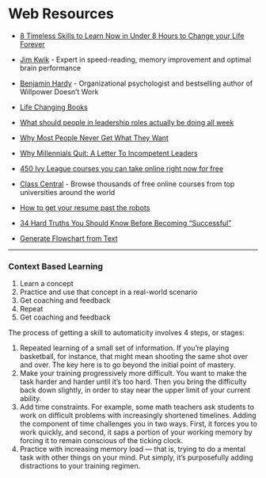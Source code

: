 # Web Resources

* [8 Timeless Skills to Learn Now in Under 8 Hours to Change your Life Forever](https://medium.com/skilluped/8-timeless-skills-to-learn-now-in-under-8-hours-to-change-your-life-forever-75e7b339373a)

* [Jim Kwik](https://jimkwik.com) - Expert in speed-reading, memory improvement and optimal brain performance

* [Benjamin Hardy](https://benjaminhardy.com/) - Organizational psychologist and bestselling author of Willpower Doesn’t Work

* [Life Changing Books](https://dariusforoux.com/reading-list/)

* [What should people in leadership roles actually be doing all week](https://medium.com/swlh/what-should-people-in-leadership-roles-actually-be-doing-all-week-67de8c24fd2)

* [Why Most People Never Get What They Want](https://benjaminhardy.com/why-most-people-never-get-what-they-want/)

* [Why Millennials Quit: A Letter To Incompetent Leaders](https://medium.com/swlh/why-millennials-quit-a-letter-to-incompetent-leaders-65ef778611eb)

* [450 Ivy League courses you can take online right now for free](https://www.freecodecamp.org/news/ivy-league-free-online-courses-a0d7ae675869/?fbclid=IwAR2W2MjT5XM6BHg4q6fl3GfFbETDHaNOIp5GGkLj7J4DIVhLaCkYXTbwhzU)

* [Class Central](https://www.classcentral.com) - Browse thousands of free online courses from top universities around the world

* [How to get your resume past the robots](https://www.themuse.com/advice/beat-the-robots-how-to-get-your-resume-past-the-system-into-human-hands)

* [34 Hard Truths You Should Know Before Becoming “Successful”](https://benjaminhardy.com/35-hard-truths-you-should-know-before-becoming-successful-2/)

* [Generate Flowchart from Text](https://flowchart.fun/)

---

### Context Based Learning

  1. Learn a concept
  2. Practice and use that concept in a real-world scenario
  3. Get coaching and feedback
  4. Repeat
  5. Get coaching and feedback

The process of getting a skill to automaticity involves 4 steps, or stages:
  1. Repeated learning of a small set of information. If you’re playing basketball, for instance, that might mean shooting the same shot over and over. The key here is to go beyond the initial point of mastery.
  2. Make your training progressively more difficult. You want to make the task harder and harder until it’s too hard. Then you bring the difficulty back down slightly, in order to stay near the upper limit of your current ability.
  3. Add time constraints. For example, some math teachers ask students to work on difficult problems with increasingly shortened timelines. Adding the component of time challenges you in two ways. First, it forces you to work quickly, and second, it saps a portion of your working memory by forcing it to remain conscious of the ticking clock.
  4. Practice with increasing memory load — that is, trying to do a mental task with other things on your mind. Put simply, it’s purposefully adding distractions to your training regimen.
